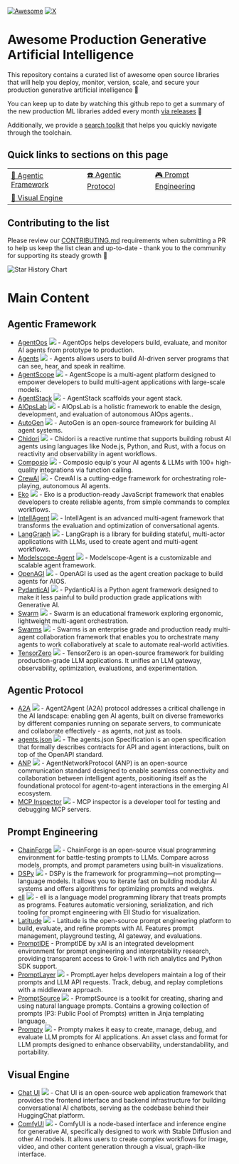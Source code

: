 [![Awesome](https://awesome.re/badge.svg)](https://awesome.re)
[![X](https://img.shields.io/badge/X-%23000000?logo=X&logoColor=white)](https://twitter.com/EthicalML)

# Awesome Production Generative Artificial Intelligence

This repository contains a curated list of awesome open source libraries that will help you deploy, monitor, version, scale, and secure your production generative artificial intelligence 🚀

You can keep up to date by watching this github repo to get a summary of the new production ML libraries added every month [via releases](https://github.com/EthicalML/awesome-production-genai/releases) 🤩

Additionally, we provide a [search toolkit](https://huggingface.co/spaces/zhiminy/Awesome-Production-GenAI-Search) that helps you quickly navigate through the toolchain.

## Quick links to sections on this page

| | | |
|-|-|-|
| [🤖 Agentic Framework](#agentic-framework) | [☎️ Agentic Protocol](#agentic-protocol) | [🎮 Prompt Engineering](#prompt-engineering) |
| [🎨 Visual Engine](#visual-engine) |

## Contributing to the list

Please review our [CONTRIBUTING.md](https://github.com/EthicalML/awesome-production-genai/blob/main/CONTRIBUTING.md) requirements when submitting a PR to help us keep the list clean and up-to-date - thank you to the community for supporting its steady growth 🚀

<picture>
  <source
    media="(prefers-color-scheme: dark)"
    srcset="
      https://api.star-history.com/svg?repos=EthicalML/awesome-production-genai&type=Date&theme=dark
    "
  />
  <source
    media="(prefers-color-scheme: light)"
    srcset="
      https://api.star-history.com/svg?repos=EthicalML/awesome-production-genai&type=Date
    "
  />
  <img
    alt="Star History Chart"
    src="https://api.star-history.com/svg?repos=EthicalML/awesome-production-genai&type=Date"
  />
</picture>

# Main Content

## Agentic Framework

* [AgentOps](https://github.com/AgentOps-AI/agentops) ![](https://img.shields.io/github/stars/AgentOps-AI/agentops.svg?style=social) - AgentOps helps developers build, evaluate, and monitor AI agents from prototype to production.
* [Agents](https://github.com/livekit/agents) ![](https://img.shields.io/github/stars/livekit/agents.svg?style=social) - Agents allows users to build AI-driven server programs that can see, hear, and speak in realtime.
* [AgentScope](https://github.com/modelscope/agentscope) ![](https://img.shields.io/github/stars/modelscope/agentscope.svg?style=social) - AgentScope is a multi-agent platform designed to empower developers to build multi-agent applications with large-scale models.
* [AgentStack](https://github.com/AgentOps-AI/AgentStack) ![](https://img.shields.io/github/stars/AgentOps-AI/AgentStack.svg?style=social) - AgentStack scaffolds your agent stack.
* [AIOpsLab](https://github.com/microsoft/AIOpsLab) ![](https://img.shields.io/github/stars/microsoft/AIOpsLab.svg?style=social) - AIOpsLab is a holistic framework to enable the design, development, and evaluation of autonomous AIOps agents..
* [AutoGen](https://github.com/microsoft/autogen) ![](https://img.shields.io/github/stars/microsoft/autogen.svg?style=social) - AutoGen is an open-source framework for building AI agent systems.
* [Chidori](https://github.com/ThousandBirdsInc/chidori) ![](https://img.shields.io/github/stars/ThousandBirdsInc/chidori.svg?style=social) - Chidori is a reactive runtime that supports building robust AI agents using languages like Node.js, Python, and Rust, with a focus on reactivity and observability in agent workflows.
* [Composio](https://github.com/ComposioHQ/composio) ![](https://img.shields.io/github/stars/ComposioHQ/composio.svg?style=social) - Composio equip's your AI agents & LLMs with 100+ high-quality integrations via function calling.
* [CrewAI](https://github.com/crewAIInc/crewAI) ![](https://img.shields.io/github/stars/crewAIInc/crewAI.svg?style=social) - CrewAI is a cutting-edge framework for orchestrating role-playing, autonomous AI agents.
* [Eko](https://github.com/FellouAI/eko) ![](https://img.shields.io/github/stars/FellouAI/eko.svg?style=social) - Eko is a production-ready JavaScript framework that enables developers to create reliable agents, from simple commands to complex workflows.
* [IntellAgent](https://github.com/plurai-ai/intellagent) ![](https://img.shields.io/github/stars/plurai-ai/intellagent.svg?style=social) - IntellAgent is an advanced multi-agent framework that transforms the evaluation and optimization of conversational agents.
* [LangGraph](https://github.com/langchain-ai/langgraph) ![](https://img.shields.io/github/stars/langchain-ai/langgraph.svg?style=social) - LangGraph is a library for building stateful, multi-actor applications with LLMs, used to create agent and multi-agent workflows.
* [Modelscope-Agent](https://github.com/modelscope/modelscope-agent) ![](https://img.shields.io/github/stars/modelscope/modelscope-agent.svg?style=social) - Modelscope-Agent is a customizable and scalable agent framework.
* [OpenAGI](https://github.com/agiresearch/OpenAGI) ![](https://img.shields.io/github/stars/agiresearch/OpenAGI.svg?style=social) - OpenAGI is used as the agent creation package to build agents for AIOS.
* [PydanticAI](https://github.com/pydantic/pydantic-ai) ![](https://img.shields.io/github/stars/pydantic/pydantic-ai.svg?style=social) - PydanticAI is a Python agent framework designed to make it less painful to build production grade applications with Generative AI.
* [Swarm](https://github.com/openai/swarm) ![](https://img.shields.io/github/stars/openai/swarm.svg?style=social) - Swarm is an educational framework exploring ergonomic, lightweight multi-agent orchestration.
* [Swarms](https://github.com/kyegomez/swarms) ![](https://img.shields.io/github/stars/kyegomez/swarms.svg?style=social) - Swarms is an enterprise grade and production ready multi-agent collaboration framework that enables you to orchestrate many agents to work collaboratively at scale to automate real-world activities.
* [TensorZero](https://github.com/tensorzero/tensorzero) ![](https://img.shields.io/github/stars/tensorzero/tensorzero.svg?style=social) - TensorZero is an open-source framework for building production-grade LLM applications. It unifies an LLM gateway, observability, optimization, evaluations, and experimentation. 

## Agentic Protocol

* [A2A](https://github.com/a2aproject/A2A) ![](https://img.shields.io/github/stars/a2aproject/A2A.svg?style=social) - Agent2Agent (A2A) protocol addresses a critical challenge in the AI landscape: enabling gen AI agents, built on diverse frameworks by different companies running on separate servers, to communicate and collaborate effectively - as agents, not just as tools.
* [agents.json](https://github.com/wild-card-ai/agents-json) ![](https://img.shields.io/github/stars/wild-card-ai/agents-json.svg?style=social) - The agents.json Specification is an open specification that formally describes contracts for API and agent interactions, built on top of the OpenAPI standard.
* [ANP](https://github.com/agent-network-protocol/AgentNetworkProtocol) ![](https://img.shields.io/github/stars/agent-network-protocol/AgentNetworkProtocol.svg?style=social) - AgentNetworkProtocol (ANP) is an open-source communication standard designed to enable seamless connectivity and collaboration between intelligent agents, positioning itself as the foundational protocol for agent-to-agent interactions in the emerging AI ecosystem.
* [MCP Inspector](https://github.com/modelcontextprotocol/inspector) ![](https://img.shields.io/github/stars/modelcontextprotocol/inspector.svg?style=social) - MCP inspector is a developer tool for testing and debugging MCP servers.

## Prompt Engineering

* [ChainForge](https://github.com/ianarawjo/ChainForge) ![](https://img.shields.io/github/stars/ianarawjo/ChainForge.svg?style=social) - ChainForge is an open-source visual programming environment for battle-testing prompts to LLMs. Compare across models, prompts, and prompt parameters using built-in visualizations.
* [DSPy](https://github.com/stanfordnlp/dspy) ![](https://img.shields.io/github/stars/stanfordnlp/dspy.svg?style=social) - DSPy is the framework for programming—not prompting—language models. It allows you to iterate fast on building modular AI systems and offers algorithms for optimizing prompts and weights.
* [ell](https://github.com/MadcowD/ell) ![](https://img.shields.io/github/stars/MadcowD/ell.svg?style=social) - ell is a language model programming library that treats prompts as programs. Features automatic versioning, serialization, and rich tooling for prompt engineering with Ell Studio for visualization.
* [Latitude](https://github.com/latitude-dev/latitude-llm) ![](https://img.shields.io/github/stars/latitude-dev/latitude-llm.svg?style=social) - Latitude is the open-source prompt engineering platform to build, evaluate, and refine prompts with AI. Features prompt management, playground testing, AI gateway, and evaluations.
* [PromptIDE](https://x.ai/blog/prompt-ide) - PromptIDE by xAI is an integrated development environment for prompt engineering and interpretability research, providing transparent access to Grok-1 with rich analytics and Python SDK support.
* [PromptLayer](https://github.com/MagnivOrg/prompt-layer-library) ![](https://img.shields.io/github/stars/MagnivOrg/prompt-layer-library.svg?style=social) - PromptLayer helps developers maintain a log of their prompts and LLM API requests. Track, debug, and replay completions with a middleware approach.
* [PromptSource](https://github.com/bigscience-workshop/promptsource) ![](https://img.shields.io/github/stars/bigscience-workshop/promptsource.svg?style=social) - PromptSource is a toolkit for creating, sharing and using natural language prompts. Contains a growing collection of prompts (P3: Public Pool of Prompts) written in Jinja templating language.
* [Prompty](https://github.com/microsoft/prompty) ![](https://img.shields.io/github/stars/microsoft/prompty.svg?style=social) - Prompty makes it easy to create, manage, debug, and evaluate LLM prompts for AI applications. An asset class and format for LLM prompts designed to enhance observability, understandability, and portability.

## Visual Engine

* [Chat UI](https://github.com/huggingface/chat-ui) ![](https://img.shields.io/github/stars/huggingface/chat-ui.svg?style=social) - Chat UI is an open-source web application framework that provides the frontend interface and backend infrastructure for building conversational AI chatbots, serving as the codebase behind their HuggingChat platform.
* [ComfyUI](https://github.com/comfyanonymous/ComfyUI) ![](https://img.shields.io/github/stars/comfyanonymous/ComfyUI.svg?style=social) - ComfyUI is a node-based interface and inference engine for generative AI, specifically designed to work with Stable Diffusion and other AI models. It allows users to create complex workflows for image, video, and other content generation through a visual, graph-like interface.
